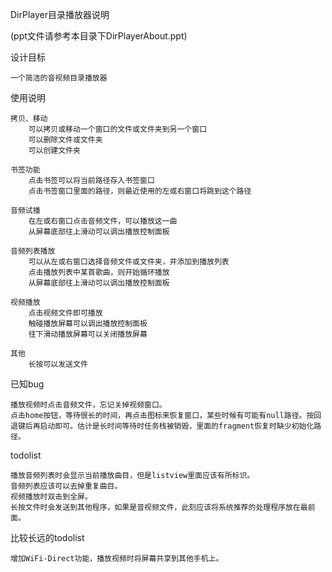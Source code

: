 DirPlayer目录播放器说明

(ppt文件请参考本目录下DirPlayerAbout.ppt)

设计目标

	一个简洁的音视频目录播放器

使用说明

	拷贝、移动
		可以拷贝或移动一个窗口的文件或文件夹到另一个窗口
		可以删除文件或文件夹
		可以创建文件夹

	书签功能
		点击书签可以将当前路径存入书签窗口
		点击书签窗口里面的路径，则最近使用的左或右窗口将跳到这个路径

	音频试播
		在左或右窗口点击音频文件，可以播放这一曲
		从屏幕底部往上滑动可以调出播放控制面板

	音频列表播放
		可以从左或右窗口选择音频文件或文件夹，并添加到播放列表
		点击播放列表中某首歌曲，则开始循环播放
		从屏幕底部往上滑动可以调出播放控制面板

	视频播放
		点击视频文件即可播放
		触碰播放屏幕可以调出播放控制面板
		往下滑动播放屏幕可以关闭播放屏幕

	其他
		长按可以发送文件

已知bug

	播放视频时点击音频文件，忘记关掉视频窗口。
	点击home按钮，等待很长的时间，再点击图标来恢复窗口，某些时候有可能有null路径。按回退键后再启动即可。估计是长时间等待时任务栈被销毁，里面的fragment恢复时缺少初始化路径。


todolist

	播放音频列表时会显示当前播放曲目，但是listview里面应该有所标识。
	音频列表应该可以去掉重复曲目。
	视频播放时双击到全屏。
	长按文件时会发送到其他程序，如果是音视频文件，此刻应该将系统推荐的处理程序放在最前面。

比较长远的todolist

	增加WiFi-Direct功能，播放视频时将屏幕共享到其他手机上。

	